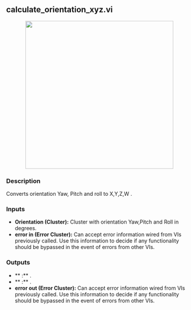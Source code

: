 ## calculate_orientation_xyz.vi
<p align="center">
<img src="https://github.com/monoDriveIO/client/raw/master/WikiPhotos/LV_client/utilities/calculate__orientation__xyzc.png" 
width="400"  />
</p>

### Description 
Converts orientation Yaw, Pitch and roll to X,Y,Z,W .

### Inputs

- **Orientation (Cluster):** Cluster with orientation Yaw,Pitch and Roll in degrees.
- **error in (Error Cluster):** Can accept error information wired from VIs previously called. Use this information to decide if any functionality should be bypassed in the event of errors from other VIs.


### Outputs

- ** :**  .
- ** :**  .
- **error out (Error Cluster):** Can accept error information wired from VIs previously called. Use this information to decide if any functionality should be bypassed in the event of errors from other VIs.
